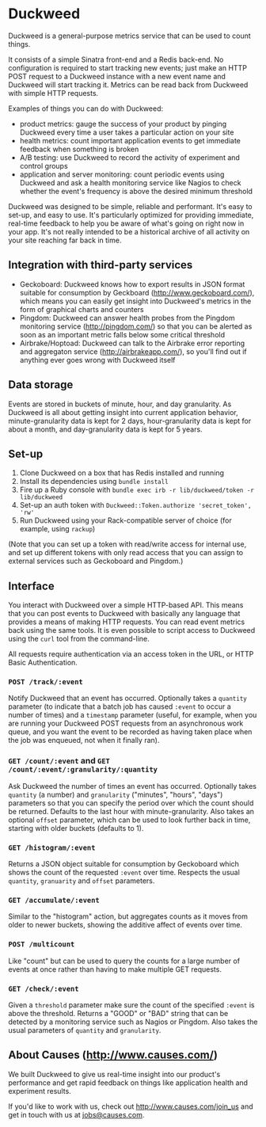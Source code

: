 # Duckweed

Duckweed is a general-purpose metrics service that can be used to count things.

It consists of a simple Sinatra front-end and a Redis back-end. No
configuration is required to start tracking new events; just make an HTTP POST
request to a Duckweed instance with a new event name and Duckweed will start
tracking it. Metrics can be read back from Duckweed with simple HTTP requests.

Examples of things you can do with Duckweed:

* product metrics: gauge the success of your product by pinging Duckweed every
  time a user takes a particular action on your site
* health metrics: count important application events to get immediate feedback
  when something is broken
* A/B testing: use Duckweed to record the activity of experiment and control
  groups
* application and server monitoring: count periodic events using Duckweed and
  ask a health monitoring service like Nagios to check whether the event's
  frequency is above the desired minimum threshold

Duckweed was designed to be simple, reliable and performant. It's easy to
set-up, and easy to use. It's particularly optimized for providing immediate,
real-time feedback to help you be aware of what's going on right now in your
app. It's not really intended to be a historical archive of all activity on
your site reaching far back in time.

## Integration with third-party services

* Geckoboard: Duckweed knows how to export results in JSON format suitable for
  consumption by Geckboard (http://www.geckoboard.com/), which means you can
  easily get insight into Duckweed's metrics in the form of graphical charts
  and counters
* Pingdom: Duckweed can answer health probes from the Pingdom monitoring
  service (http://pingdom.com/) so that you can be alerted as soon as an
  important metric falls below some critical threshold
* Airbrake/Hoptoad: Duckweed can talk to the Airbrake error reporting and
  aggregaton service (http://airbrakeapp.com/), so you'll find out if anything
  ever goes wrong with Duckweed itself

## Data storage

Events are stored in buckets of minute, hour, and day granularity. As Duckweed
is all about getting insight into current application behavior,
minute-granularity data is kept for 2 days, hour-granularity data is kept for
about a month, and day-granularity data is kept for 5 years.

## Set-up

1. Clone Duckweed on a box that has Redis installed and running
2. Install its dependencies using `bundle install`
3. Fire up a Ruby console with `bundle exec irb -r lib/duckweed/token -r
   lib/duckweed`
4. Set-up an auth token with `Duckweed::Token.authorize 'secret_token', 'rw'`
5. Run Duckweed using your Rack-compatible server of choice (for example, using
   `rackup`)

(Note that you can set up a token with read/write access for internal use, and
set up different tokens with only read access that you can assign to external
services such as Geckoboard and Pingdom.)

## Interface

You interact with Duckweed over a simple HTTP-based API. This means that you
can post events to Duckweed with basically any language that provides a means
of making HTTP requests. You can read event metrics back using the same tools.
It is even possible to script access to Duckweed using the `curl` tool from the
command-line.

All requests require authentication via an access token in the URL, or HTTP
Basic Authentication.

### `POST /track/:event`

Notify Duckweed that an event has occurred. Optionally takes a `quantity`
parameter (to indicate that a batch job has caused `:event` to occur a number
of times) and a `timestamp` parameter (useful, for example, when you are
running your Duckweed POST requests from an asynchronous work queue, and you
want the event to be recorded as having taken place when the job was enqueued,
not when it finally ran).

### `GET /count/:event` and `GET /count/:event/:granularity/:quantity`

Ask Duckweed the number of times an event has occurred. Optionally takes
`quantity` (a number) and `granularity` ("minutes", "hours", "days") parameters
so that you can specify the period over which the count should be returned.
Defaults to the last hour with minute-granularity. Also takes an optional
`offset` parameter, which can be used to look further back in time, starting
with older buckets (defaults to 1).

### `GET /histogram/:event`

Returns a JSON object suitable for consumption by Geckoboard which shows the
count of the requested `:event` over time. Respects the usual `quantity`,
`granuarity` and `offset` parameters.

### `GET /accumulate/:event`

Similar to the "histogram" action, but aggregates counts as it moves from older
to newer buckets, showing the additive affect of events over time.

### `POST /multicount`

Like "count" but can be used to query the counts for a large number of events
at once rather than having to make multiple GET requests.

### `GET /check/:event`

Given a `threshold` parameter make sure the count of the specified `:event` is
above the threshold. Returns a "GOOD" or "BAD" string that can be detected by a
monitoring service such as Nagios or Pingdom. Also takes the usual parameters
of `quantity` and `granularity`.

## About Causes (http://www.causes.com/)

We built Duckweed to give us real-time insight into our product's performance
and get rapid feedback on things like application health and experiment
results.

If you'd like to work with us, check out http://www.causes.com/join_us and get
in touch with us at jobs@causes.com.
